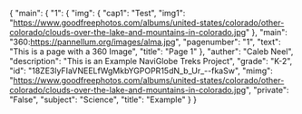 {
    "main": {
        "1": {
            "img": {
                "cap1": "Test", 
                "img1": "https://www.goodfreephotos.com/albums/united-states/colorado/other-colorado/clouds-over-the-lake-and-mountains-in-colorado.jpg"
            }, 
            "main": "360:https://pannellum.org/images/alma.jpg", 
            "pagenumber": "1", 
            "text": "This is a page with a 360 Image", 
            "title": "Page 1"
        }, 
        "auther": "Caleb Neel", 
        "description": "This is an Example NaviGlobe Treks Project", 
        "grade": "K-2", 
        "id": "18ZE3lyFIaVNEELfWgMkbYGPOPR15dN_b_Ur_--fkaSw", 
        "mimg": "https://www.goodfreephotos.com/albums/united-states/colorado/other-colorado/clouds-over-the-lake-and-mountains-in-colorado.jpg", 
        "private": "False", 
        "subject": "Science", 
        "title": "Example"
    }
}